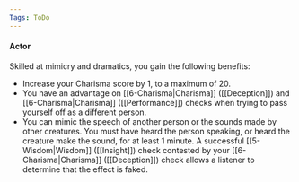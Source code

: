 ```yaml
---
Tags: ToDo
---
```

#### Actor

Skilled at mimicry and dramatics, you gain the following benefits:

-   Increase your Charisma score by 1, to a maximum of 20.
-   You have an advantage on [[6-Charisma|Charisma]] ([[Deception]]) and [[6-Charisma|Charisma]] ([[Performance]]) checks when trying to pass yourself off as a different person.
-   You can mimic the speech of another person or the sounds made by other creatures. You must have heard the person speaking, or heard the creature make the sound, for at least 1 minute. A successful [[5-Wisdom|Wisdom]] ([[Insight]]) check contested by your [[6-Charisma|Charisma]] ([[Deception]]) check allows a listener to determine that the effect is faked.